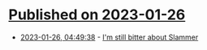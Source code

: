 # [Published on 2023-01-26](index.md)

* [2023-01-26, 04:49:38](https://lobste.rs/s/dgade7/i_m_still_bitter_about_slammer) - [I'm still bitter about Slammer](https://blog.erratasec.com/2023/01/im-still-bitter-about-slammer.html)
